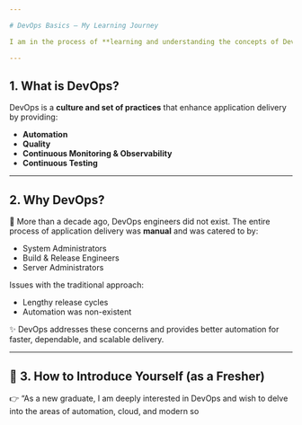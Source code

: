 ```yaml
---

# DevOps Basics – My Learning Journey

I am in the process of **learning and understanding the concepts of DevOps** and have created this repository based on the notes I have gathered.

---
```


##  1. What is DevOps?

DevOps is a **culture and set of practices** that enhance application delivery by providing:

*  **Automation**
*  **Quality**
*  **Continuous Monitoring & Observability**
*  **Continuous Testing**

---

## 2. Why DevOps?

🔹 More than a decade ago, DevOps engineers did not exist. The entire process of application delivery was **manual** and was catered to by:

* System Administrators
* Build & Release Engineers
* Server Administrators

 Issues with the traditional approach:

* Lengthy release cycles
* Automation was non-existent

✨ DevOps addresses these concerns and provides better automation for faster, dependable, and scalable delivery.

---

## 📌 3. How to Introduce Yourself (as a Fresher)

👉 “As a new graduate, I am deeply interested in DevOps and wish to delve into the areas of automation, cloud, and modern so
